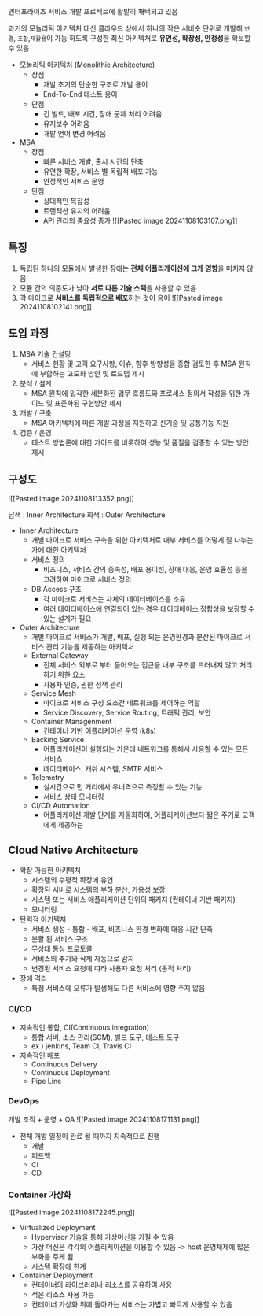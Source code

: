 엔터프라이즈 서비스 개발 프로젝트에 활발히 채택되고 있음

과거의 모놀리틱 아키텍처 대신 클라우드 상에서 하나의 작은 서비슷 단위로 개발해 
`변경`, `조합`,`재활용`이 가능 하도록 구성한 최신 아키텍처로 **유연성, 확장성, 안정성**을 확보할 수 있음
- 모놀리틱 아키텍처 (Monolithic Architecture)
	- 장점 
		- 개발 초기의 단순한 구조로 개발 용이
		- End-To-End 테스트 용이
	- 단점
		- 긴 빌드, 배포 시간, 장애 문제 처리 어려움
		- 유지보수 어려움
		- 개발 언어 변경 어려움
- MSA
	- 장점
		- 빠른 서비스 개발, 출시 시간의 단축
		- 유연한 확장, 서비스 별 독립적 배포 가능
		- 안정적인 서비스 운영
	- 단점
		- 상대적인 복잡성
		- 트랜잭션 유지의 어려움
		- API 관리의 중요성 증가
![[Pasted image 20241108103107.png]]

## 특징
1) 독립된 하나의 모듈에서 발생한 장애는 **전체 어플리케이션에 크게 영향**을 미치지 않음
2) 모듈 간의 의존도가 낮아 **서로 다른 기술 스택**을 사용할 수 있음
3) 각 마이크로 **서비스를 독립적으로 배포**하는 것이 용이
 ![[Pasted image 20241108102141.png]]

## 도입 과정
1) MSA 기술 컨설팅
	- 서비스 현황 및 고객 요구사항, 이슈, 향후 방향성을 종합 검토한 후 MSA 원칙에 부합하는 고도화 방안 및 로드맵 제시 
2) 분석 / 설계
	- MSA 원칙에 입각한 세분화된 업무 흐름도와 프로세스 정의서 작성을 위한 가이드 및 표준화된 구현방안 제시
3) 개발 / 구축
	- MSA 아키텍처에 따른 개발 과정을 지원하고 신기술 및 공통기능 지원
4) 검증 / 운영
	- 테스트 방법론에 대한 가이드를 비롯하여 성능 및 품질을 검증할 수 있는 방안 제시 

## 구성도 
![[Pasted image 20241108113352.png]]

남색 : Inner Architecture
회색 : Outer Architecture

- Inner Architecture
	- 개별 마이크로 서비스 구축을 위한 아키텍처로 내부 서비스를 어떻게 잘 나누는가에 대한 아키텍처
	- 서비스 정의
		- 비즈니스, 서비스 간의 종속성, 배포 용이성, 장애 대응, 운영 효율성 등을 고려하여 마이크로 서비스 정의
	- DB Access 구조
		- 각 마이크로 서비스는 자체의 데이터베이스를 소유
		- 여러 데이터베이스에 연결되어 있는 경우 데이터베이스 정합성을 보장할 수 있는 설계가 필요
- Outer Architecture
	- 개별 마이크로 서비스가 개발, 배포, 실행 되는 운영환경과 분산된 마이크로 서비스 관리 기능을 제공하는 아키텍처
	- External Gateway
		- 전체 서비스 외부로 부터 들어오는 접근을 내부 구조를 드러내지 않고 처리하기 위한 요소
		- 사용자 인증, 권한 정책 관리
	- Service Mesh
		- 마이크로 서비스 구성 요소간 네트워크를 제어하는 역할
		- Service Discovery, Service Routing, 트래픽 관리, 보안
	- Container Managenment
		- 컨테이너 기반 어플리케이션 운영 (k8s)
	- Backing Service
		- 어플리케이션이 실행되는 가운데 네트워크를 통해서 사용할 수 있는 모든 서비스
		- 데이터베이스, 캐쉬 시스템, SMTP 서비스
	- Telemetry
		- 실시간으로 먼 거리에서 우너격으로 측정할 수 있는 기능
		- 서비스 상태 모니터링
	- CI/CD Automation
		- 어플리케이션 개발 단계를 자동화하여, 어플리케이션보다 짧은 주기로 고객에게 제공하는 


## Cloud Native Architecture
- 확장 가능한 아키텍처
	- 시스템의 수평적 확장에 유연
	- 확장된 서버로 시스템의 부하 분산, 가용성 보장
	- 시스템 또는 서비스 애플리케이션 단위의 패키지 (컨테이너 기반 패키지)
	- 모니터링
- 탄력적 아키텍처
	- 서비스 생성 - 통합 - 배포, 비즈니스 환경 변화에 대응 시간 단축
	- 분활 된 서비스 구조
	- 무상태 통싱 프로토콜
	- 서비스의 추가와 삭제 자동으로 감지
	- 변경된 서비스 요청에 따라 사용자 요청 처리 (동적 처리)
- 장애 격리 
	- 특정 서비스에 오류가 발생해도 다른 서비스에 영향 주지 않음
### CI/CD
- 지속적인 통합, CI(Continuous integration)
	- 통합 서버, 소스 관리(SCM), 빌드 도구, 테스트 도구
	- ex ) jenkins, Team CI, Travis CI
- 지속적인 배포
	- Continuous Delivery
	- Continuous Deployment
	- Pipe Line
### DevOps
개발 조직 + 운영 + QA 
![[Pasted image 20241108171131.png]]
- 전체 개발 일정이 완료 될 때까지 지속적으로 진행
	- 개발
	- 피드백
	- CI
	- CD
### Container 가상화
![[Pasted image 20241108172245.png]]
- Virtualized Deployment
	- Hypervisor 기술을 통해 가상머신을 가질 수 있음 
	- 가상 머신은 각각의 어플리케이션을 이용할 수 있음 -> host 운영체제에 많은 부화를 주게 됨
	- 시스템 확장에 한계
- Container Deployment
	- 컨테이너의 라이브러리나 리소스를 공유하여 사용 
	- 적은 리소스 사용 가능 
	- 컨테이너 가상화 위에 돌아가는 서비스는 가볍고 빠르게 사용할 수 있음 

